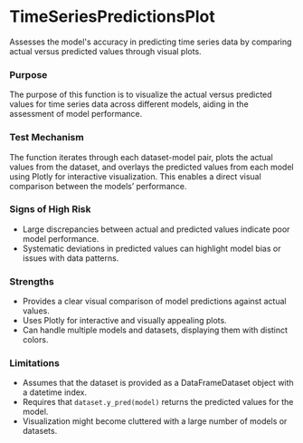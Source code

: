 # TimeSeriesPredictionsPlot

Assesses the model's accuracy in predicting time series data by comparing actual versus predicted values through
visual plots.

### Purpose

The purpose of this function is to visualize the actual versus predicted values for time series data across
different models, aiding in the assessment of model performance.

### Test Mechanism

The function iterates through each dataset-model pair, plots the actual values from the dataset, and overlays the
predicted values from each model using Plotly for interactive visualization. This enables a direct visual
comparison between the models’ performance.

### Signs of High Risk

- Large discrepancies between actual and predicted values indicate poor model performance.
- Systematic deviations in predicted values can highlight model bias or issues with data patterns.

### Strengths

- Provides a clear visual comparison of model predictions against actual values.
- Uses Plotly for interactive and visually appealing plots.
- Can handle multiple models and datasets, displaying them with distinct colors.

### Limitations

- Assumes that the dataset is provided as a DataFrameDataset object with a datetime index.
- Requires that `dataset.y_pred(model)` returns the predicted values for the model.
- Visualization might become cluttered with a large number of models or datasets.